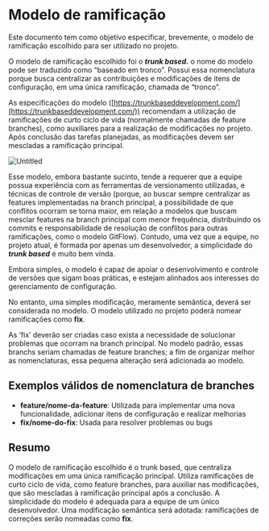 # Modelo de ramificação

Este documento tem como objetivo especificar, brevemente, o modelo de ramificação escolhido para ser utilizado no projeto.

O modelo de ramificação escolhido foi o ***trunk based.*** o nome do modelo pode ser traduzido como “baseado em tronco”. Possui essa nomenclatura porque busca centralizar as contribuições e modificações de itens de configuração, em uma única ramificação, chamada de “tronco”.

As especificações do modelo ([https://trunkbaseddevelopment.com/](https://trunkbaseddevelopment.com/)) recomendam a utilização de ramificações de curto ciclo de vida (normalmente chamadas de feature branches), como auxiliares para a realização de modificações no projeto. Após conclusão das tarefas planejadas, as modificações devem ser mescladas a ramificação principal.

![Untitled](Modelo%20de%20ramificac%CC%A7a%CC%83o%20d21c39a7220a4753ad1907a7d1a1e089/Untitled.png)

 Esse modelo, embora bastante sucinto, tende a requerer que a equipe possua experiência com as ferramentas de versionamento utilizadas, e técnicas de controle de versão (porque, ao buscar sempre centralizar as features implementadas na branch principal, a possibilidade de que conflitos ocorram se torna maior, em relação a modelos que buscam mesclar features na branch principal com menor frequência, distribuindo os commits e responsabilidade de resolução de conflitos para outras ramificações, como o modelo GitFlow). Contudo, uma vez que a equipe, no projeto atual, é formada por apenas um desenvolvedor, a simplicidade do ***trunk based*** é muito bem vinda.

Embora simples, o modelo é capaz de apoiar o desenvolvimento e controle de versões que sigam boas práticas, e estejam alinhados aos interesses do gerenciamento de configuração.

No entanto, uma simples modificação, meramente semântica, deverá ser considerada no modelo. O modelo utilizado no projeto poderá nomear ramificações como **fix**. 

As ‘fix’ deverão ser criadas caso exista a necessidade de solucionar problemas que ocorram na branch principal. No modelo padrão, essas branchs seriam chamadas de feature branches; a fim de organizar melhor as nomenclaturas, essa pequena alteração será adicionada ao modelo.

## Exemplos válidos de nomenclatura de branches

- **feature/nome-da-feature**: Utilizada para implementar uma nova funcionalidade, adicionar itens de configuração e realizar melhorias
- **fix/nome-do-fix**: Usada para resolver problemas ou bugs

## Resumo

O modelo de ramificação escolhido é o trunk based, que centraliza modificações em uma única ramificação principal. Utiliza ramificações de curto ciclo de vida, como feature branches, para auxiliar nas modificações, que são mescladas à ramificação principal após a conclusão. A simplicidade do modelo é adequada para a equipe de um único desenvolvedor. Uma modificação semântica será adotada: ramificações de correções serão nomeadas como **fix**.